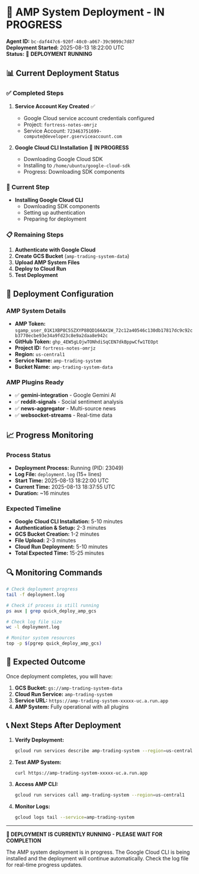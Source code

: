 # 🚀 AMP System Deployment - IN PROGRESS

**Agent ID:** `bc-daf447c6-920f-40c0-a067-39c9099c7d87`  
**Deployment Started:** 2025-08-13 18:22:00 UTC  
**Status:** 🔄 **DEPLOYMENT RUNNING**

## 📊 Current Deployment Status

### ✅ Completed Steps
1. **Service Account Key Created** ✅
   - Google Cloud service account credentials configured
   - Project: `fortress-notes-omrjz`
   - Service Account: `723463751699-compute@developer.gserviceaccount.com`

2. **Google Cloud CLI Installation** 🔄 **IN PROGRESS**
   - Downloading Google Cloud SDK
   - Installing to `/home/ubuntu/google-cloud-sdk`
   - Progress: Downloading SDK components

### 🔄 Current Step
- **Installing Google Cloud CLI**
  - Downloading SDK components
  - Setting up authentication
  - Preparing for deployment

### 📋 Remaining Steps
1. **Authenticate with Google Cloud**
2. **Create GCS Bucket** (`amp-trading-system-data`)
3. **Upload AMP System Files**
4. **Deploy to Cloud Run**
5. **Test Deployment**

## 🎯 Deployment Configuration

### AMP System Details
- **AMP Token:** `sgamp_user_01K1XBP8C5SZXYP88QD166AX1W_72c12a40546c130db17817dc9c92cb3770ecbe93e34a9fd23c8e9a2daa8e942c`
- **GitHub Token:** `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`
- **Project ID:** `fortress-notes-omrjz`
- **Region:** `us-central1`
- **Service Name:** `amp-trading-system`
- **Bucket Name:** `amp-trading-system-data`

### AMP Plugins Ready
- ✅ **gemini-integration** - Google Gemini AI
- ✅ **reddit-signals** - Social sentiment analysis
- ✅ **news-aggregator** - Multi-source news
- ✅ **websocket-streams** - Real-time data

## 📈 Progress Monitoring

### Process Status
- **Deployment Process:** Running (PID: 23049)
- **Log File:** `deployment.log` (15+ lines)
- **Start Time:** 2025-08-13 18:22:00 UTC
- **Current Time:** 2025-08-13 18:37:55 UTC
- **Duration:** ~16 minutes

### Expected Timeline
- **Google Cloud CLI Installation:** 5-10 minutes
- **Authentication & Setup:** 2-3 minutes
- **GCS Bucket Creation:** 1-2 minutes
- **File Upload:** 2-3 minutes
- **Cloud Run Deployment:** 5-10 minutes
- **Total Expected Time:** 15-25 minutes

## 🔍 Monitoring Commands

```bash
# Check deployment progress
tail -f deployment.log

# Check if process is still running
ps aux | grep quick_deploy_amp_gcs

# Check log file size
wc -l deployment.log

# Monitor system resources
top -p $(pgrep quick_deploy_amp_gcs)
```

## 🎉 Expected Outcome

Once deployment completes, you will have:

1. **GCS Bucket:** `gs://amp-trading-system-data`
2. **Cloud Run Service:** `amp-trading-system`
3. **Service URL:** `https://amp-trading-system-xxxxx-uc.a.run.app`
4. **AMP System:** Fully operational with all plugins

## 📞 Next Steps After Deployment

1. **Verify Deployment:**
   ```bash
   gcloud run services describe amp-trading-system --region=us-central1
   ```

2. **Test AMP System:**
   ```bash
   curl https://amp-trading-system-xxxxx-uc.a.run.app
   ```

3. **Access AMP CLI:**
   ```bash
   gcloud run services call amp-trading-system --region=us-central1
   ```

4. **Monitor Logs:**
   ```bash
   gcloud logs tail --service=amp-trading-system
   ```

---

**🔄 DEPLOYMENT IS CURRENTLY RUNNING - PLEASE WAIT FOR COMPLETION**

The AMP system deployment is in progress. The Google Cloud CLI is being installed and the deployment will continue automatically. Check the log file for real-time progress updates.